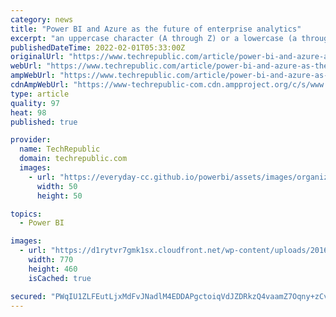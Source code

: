 ```yaml
---
category: news
title: "Power BI and Azure as the future of enterprise analytics"
excerpt: "an uppercase character (A through Z) or a lowercase (a through z) character (no spaces). Power BI and Azure as the future of enterprise analytics Your email has been sent Combine Power BI and the ..."
publishedDateTime: 2022-02-01T05:33:00Z
originalUrl: "https://www.techrepublic.com/article/power-bi-and-azure-as-the-future-of-enterprise-analytics/"
webUrl: "https://www.techrepublic.com/article/power-bi-and-azure-as-the-future-of-enterprise-analytics/"
ampWebUrl: "https://www.techrepublic.com/article/power-bi-and-azure-as-the-future-of-enterprise-analytics/amp/"
cdnAmpWebUrl: "https://www-techrepublic-com.cdn.ampproject.org/c/s/www.techrepublic.com/article/power-bi-and-azure-as-the-future-of-enterprise-analytics/amp/"
type: article
quality: 97
heat: 98
published: true

provider:
  name: TechRepublic
  domain: techrepublic.com
  images:
    - url: "https://everyday-cc.github.io/powerbi/assets/images/organizations/techrepublic.com-50x50.jpg"
      width: 50
      height: 50

topics:
  - Power BI

images:
  - url: "https://d1rytvr7gmk1sx.cloudfront.net/wp-content/uploads/2016/06/power-bi-reports.jpg?x75348"
    width: 770
    height: 460
    isCached: true

secured: "PWqIU1ZLFEutLjxMdFvJNadlM4EDDAPgctoiqVdJZDRkzQ4vaamZ7Oqny+zCvJgaskMfSSc0oYwrzIWY6a2ZeIzZPGqX8XiJ57D6wFuJZ/oQgDVaOXfgzd60XJGig3fHxXc4ZerVunhA0usprW2Gd3wCx8jc1flwg5aZRi44/w64mukfvjRD+qYslRzi42sloZOr4soaXKHgc4uK0+zVfi2Zkhd1xZdAwPm8QzPUx7VAVP2S+tWbB7rZzjO/2oM8btRzdlzbHWH8lOIdeHIA0bGqfIQxF/9NFCR6vooQPsWcwOjAwOEcsibJ8wWktnSt594ryvOf/2K76A2Hi/rk4qYA41Zrr5iZhldvw/Ow7wA=;1CGuoJ2IYAeG4ubprYzYHg=="
---
```


